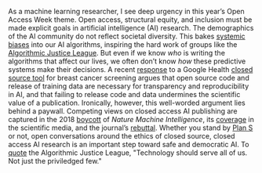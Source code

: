As a machine learning researcher, I see deep urgency in this year’s Open Access Week theme. Open access, structural equity, and inclusion must be made explicit goals in artificial intelligence (AI) research. The demographics of the AI community do not reflect societal diversity. This bakes [systemic biases](https://www.technologyreview.com/2020/07/17/1005396/predictive-policing-algorithms-racist-dismantled-machine-learning-bias-criminal-justice/) into our AI algorithms, inspiring the hard work of groups like the [Algorithmic Justice League](https://www.npr.org/sections/codeswitch/2020/02/08/770174171/when-bias-is-coded-into-our-technology). But even if we know *who* is writing the algorithms that affect our lives, we often don’t know *how* these predictive systems make their decisions. A recent [response](https://www.nature.com/articles/s41586-020-2766-y) to a Google Health [closed source tool](https://www.nature.com/articles/s41586-019-1799-6) for breast cancer screening argues that open source code and release of training data are necessary for transparency and reproducibility in AI, and that failing to release code and data undermines the scientific value of a publication. Ironically, however, this well-worded argument lies behind a paywall. Competing views on closed access AI publishing are captured in the 2018 [boycott](https://openaccess.engineering.oregonstate.edu) of *Nature Machine Intelligence*, its [coverage](https://www.sciencemag.org/news/2018/05/why-are-ai-researchers-boycotting-new-nature-journal-and-shunning-others) in the scientific media, and the journal’s [rebuttal](https://www.nature.com/articles/s42256-020-0144-y). Whether you stand by [Plan S](https://www.coalition-s.org) or not, open conversations around the ethics of closed source, closed access AI research is an important step toward safe and democratic AI. To [quote](https://www.ajl.org) the Algorithmic Justice League, "Technology should serve all of us. Not just the priviledged few."
